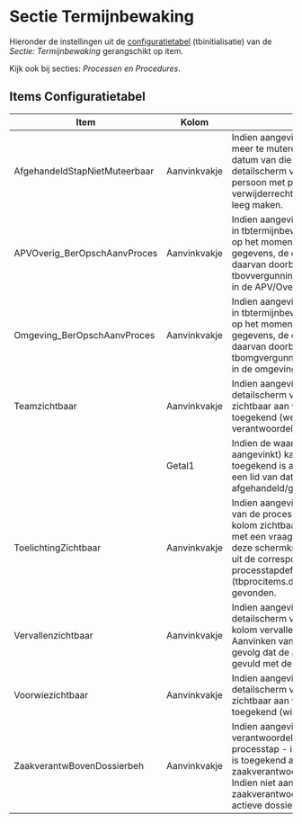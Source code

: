 # Sectie Termijnbewaking

Hieronder de instellingen uit de [configuratietabel](/docs/instellen_inrichten/configuratie.md) (tbinitialisatie) van de _Sectie: Termijnbewaking_ gerangschikt op item.

Kijk ook bij secties: _Processen en Procedures_.

## Items Configuratietabel

| Item                          | Kolom        | Omschrijving                                                                                                                                                                                                                                                                                         |
| ----------------------------- | ------------ | ---------------------------------------------------------------------------------------------------------------------------------------------------------------------------------------------------------------------------------------------------------------------------------------------------- |
| AfgehandeldStapNietMuteerbaar | Aanvinkvakje | Indien aangevinkt is een processtap niet meer te muteren indien de afgehandeld datum van die stap gevuld is. In het detailscherm van een stap kan een persoon met processtappen verwijderrechten de afgehandeld datum leeg maken.                                                                    |
| APVOverig_BerOpschAanvProces  | Aanvinkvakje | Indien aangevinkt wordt bij een wijziging in tbtermijnbewstappen die van invloed is op het moment van indiening aanvullende gegevens, de opschortende werking daarvan doorberekend (via de hulpkolom tbovvergunningen.dndagenopschwerking) in de APV/Overige hoofdzaak.                              |
| Omgeving_BerOpschAanvProces   | Aanvinkvakje | Indien aangevinkt wordt bij een wijziging in tbtermijnbewstappen die van invloed is op het moment van indiening aanvullende gegevens, de opschortende werking daarvan doorberekend (via de hulpkolom tbomgvergunning.dndagenopschwerking) in de omgeving hoofdzaak.                                  |
| Teamzichtbaar                 | Aanvinkvakje | Indien aangevinkt dan is in het lijst- en detailscherm van een processtap zichtbaar aan welk team deze is toegekend (welk team is verantwoordelijk).                                                                                                                                                 |
|                               | Getal1       | Indien de waarde 1 (en de instelling is aangevinkt) kan een processtap die toegekend is aan een team, alleen door een lid van dat team worden afgehandeld/gemuteerd.                                                                                                                                 |
| ToelichtingZichtbaar          | Aanvinkvakje | Indien aangevinkt dan is in het lijstscherm van de processtappen bij een zaak een kolom zichtbaar van type schermknop met een vraagtekentje. Het indrukken van deze schermknop laat de toelichting zien uit de corresponderende processtapdefinitie (tbprocitems.dvtoelichting) zien, mits gevonden. |
| Vervallenzichtbaar            | Aanvinkvakje | Indien aangevinkt dan is in het lijst- en detailscherm van een processtap de kolom vervallen (dlvervallen) zichtbaar. Aanvinken van deze kolom heeft tot gevolg dat de afgehandeld datum wordt gevuld met de systeemdatum.                                                                           |
| Voorwiezichtbaar              | Aanvinkvakje | Indien aangevinkt dan is in het lijst- en detailscherm van een processtap zichtbaar aan welke persoon deze is toegekend (wie is verantwoordelijk).                                                                                                                                                   |
| ZaakverantwBovenDossierbeh    | Aanvinkvakje | Indien aangevinkt dan is de verantwoordelijke persoon van een processtap - indien deze niet rechtstreeks is toegekend aan de stap - de zaakverantwoordelijke van de hoofdzaak. Indien niet aangevinkt OF de zaakverantwoordelijke is leeg, dan de actieve dossierbehandelaar.                        |
